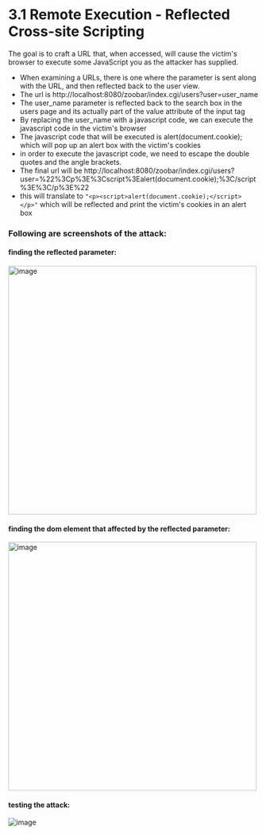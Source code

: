 # 3.1 Remote Execution - Reflected Cross-site Scripting 

The goal is to craft a URL that, when accessed, will cause the victim's browser to execute some JavaScript you as the attacker has supplied.
* When examining a URLs, there is one where the parameter is sent along with the URL, and then reflected back to the user view. 
* The url is http://localhost:8080/zoobar/index.cgi/users?user=user_name
* The user_name parameter is reflected back to the search box in the users page and its actually part of the value attribute of the input tag
* By replacing the user_name with a javascript code, we can execute the javascript code in the victim's browser
* The javascript code that will be executed is alert(document.cookie); which will pop up an alert box with the victim's cookies
* in order to execute the javascript code, we need to escape the double quotes and the angle brackets.
* The final url will be http://localhost:8080/zoobar/index.cgi/users?user=%22%3Cp%3E%3Cscript%3Ealert(document.cookie);%3C/script%3E%3C/p%3E%22
* this will translate to ``` "<p><script>alert(document.cookie);</script></p>" ``` which will be reflected and print the victim's cookies in an alert box

### Following are screenshots of the attack:

#### finding the reflected parameter:

<img alt="image" src="https://user-images.githubusercontent.com/13490629/220351090-0779ae1b-2759-4572-a71c-edab7bb23eda.png" width="500"/>

#### finding the dom element that affected by the reflected parameter:

<img alt="image" height="500" src="https://user-images.githubusercontent.com/13490629/220351201-c61efa0b-17c8-4b2d-b61e-2cf8f8ff17aa.png"/>

#### testing the attack:

![image](https://user-images.githubusercontent.com/13490629/220351284-d2ba3c53-f03c-4e76-b878-cf627d515ef0.png)




